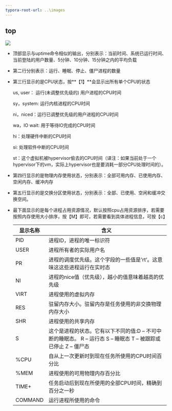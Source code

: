 ```yaml
---
typora-root-url: ..\images
---
```


## top

![](/1607572391.png)

- 顶部显示与uptime命令相似的输出，分别表示：当前时间、系统已运行时间、当前登陆的用户数量、5分钟、10分钟、15分钟之内的平均负载

- 第二行分别表示：运行、睡眠、停止、僵尸进程的数量

- 第三行显示的是CPU状态，按**【1】**会显示出所有单个CPU的状态

  us, user： 运行(未调整优先级的) 用户进程的CPU时间

  sy，system: 运行内核进程的CPU时间

  ni，niced：运行已调整优先级的用户进程的CPU时间

  wa，IO wait: 用于等待IO完成的CPU时间

  hi：处理硬件中断的CPU时间

  si: 处理软件中断的CPU时间

  st：这个虚拟机被hypervisor偷去的CPU时间（译注：如果当前处于一个hypervisor下的vm，实际上hypervisor也是要消耗一部分CPU处理时间的）。

- 第四行显示的是物理内存使用状态，分别表示：全部可用内存、已使用内存、空闲内存、缓冲内存

- 第五行显示的是交换分区使用状态，分别表示：全部、已使用、空闲和缓冲交换空间。

- 最下面显示的是每个进程占用资源情况，默认按照cpu占用资源排序，若需要按照内存使用大小排序，按【M】即可，若需要看到具体进程信息，可按【c】

  | 显示名称 | 含义                                                         |
  | -------- | ------------------------------------------------------------ |
  | PID      | 进程ID，进程的唯一标识符                                     |
  | USER     | 进程所有者的实际用户名                                       |
  | PR       | 进程的调度优先级。这个字段的一些值是’rt’。这意味这这些进程运行在实时态 |
  | NI       | 进程的nice值（优先级），越小的值意味着越高的优先级           |
  | VIRT     | 进程使用的虚拟内存                                           |
  | RES      | 驻留内存大小。驻留内存是任务使用的非交换物理内存大小         |
  | SHR      | 进程使用的共享内存                                           |
  | S        | 这个是进程的状态。它有以下不同的值:D – 不可中断的睡眠态。 R – 运行态 S – 睡眠态 T – 被跟踪或已停止 Z – 僵尸态 |
  | %CPU     | 自从上一次更新时到现在任务所使用的CPU时间百分比              |
  | %MEM     | 进程使用的可用物理内存百分比                                 |
  | TIME+    | 任务启动后到现在所使用的全部CPU时间，精确到百分之一秒        |
  | COMMAND  | 运行进程所使用的命令                                         |

## 